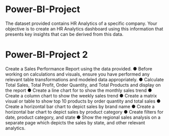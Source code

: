 # Power-BI-Project
The dataset provided contains HR Analytics of a specific company. Your objective is to 
create an HR Analytics dashboard using this information that presents key insights that can be 
derived from this data. 

# Power-BI-Project 2
Create a Sales Performance Report using the data provided. 
● Before working on calculations and visuals, ensure you have performed any relevant 
table transformations and modeled data appropriately. 
● Calculate Total Sales, Total Profit, Order Quantity, and Total Products and display on 
the report
 ● Create a line chart for to show the monthly sales trend
 ● Create a column chart to show the weekly sales trend
 ● Create a matrix visual or table to show top 10 products by order quantity and total sales
 ● Create a horizontal bar chart to depict sales by brand name
 ● Create a horizontal bar chart to depict sales by product category
 ● Create filters for date, product category, and state
 ● Show the regional sales analysis on a separate page which depicts the sales by state, 
and other relevant analytics.
